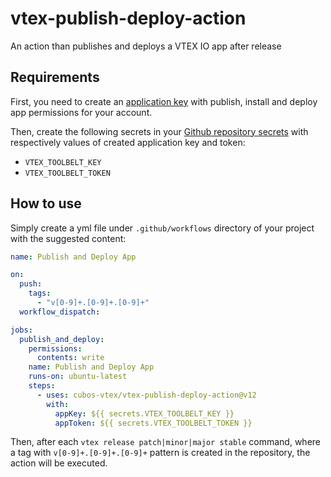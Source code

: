 # vtex-publish-deploy-action
An action than publishes and deploys a VTEX IO app after release

## Requirements
First, you need to create an [application key](https://help.vtex.com/pt/tutorial/chaves-de-aplicacao--2iffYzlvvz4BDMr6WGUtet) with publish, install and deploy app permissions for your account.

Then, create the following secrets in your [Github repository secrets](https://docs.github.com/pt/actions/security-guides/using-secrets-in-github-actions) with respectively values of created application key and token:
- `VTEX_TOOLBELT_KEY`
- `VTEX_TOOLBELT_TOKEN`

## How to use
Simply create a yml file under `.github/workflows` directory of your project with the suggested content:

```yml
name: Publish and Deploy App

on:
  push:
    tags:
      - "v[0-9]+.[0-9]+.[0-9]+"
  workflow_dispatch:

jobs:
  publish_and_deploy:
    permissions:
      contents: write
    name: Publish and Deploy App
    runs-on: ubuntu-latest
    steps:
      - uses: cubos-vtex/vtex-publish-deploy-action@v12
        with:
          appKey: ${{ secrets.VTEX_TOOLBELT_KEY }}
          appToken: ${{ secrets.VTEX_TOOLBELT_TOKEN }}
```

Then, after each `vtex release patch|minor|major stable` command, where a tag with `v[0-9]+.[0-9]+.[0-9]+` pattern is created in the repository, the action will be executed.
